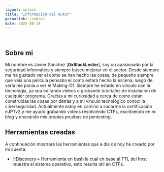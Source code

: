```yaml
---
layout: splash
title: "Información del autor"
permalink: /sobre/
date: 2025-08-14
---
```


<br>

## Sobre mi
Mi nombre es Javier Sánchez [**0xBlackLester**], soy un apasionado por la seguridad informática y siempre busco mejorar en el sector.
Desde siempre me ha gustado ver el como se han hecho las cosas, de pequeño siempre que veía una película pensaba el como estará
hecha la escena, luego de verla me ponia a ver el Making-Of. Siempre he estado en vínculo con la tecnología, ya sea editando videos o
grabando tutoriales de instalación de cualquier programa. Gracias a mi curiosidad a cerca de como están construidas las cosas por detrás
y a mi vínculo tecnológico conocí la ciberseguridad. Actualmente estoy en camino a sacarme la certificación eJPTv2 y me ayudo grabando
videos resolviendo CTFs, escribiendo en mi blog y enseándo mis propias pruebas de pentesting.

## Herramientas creadas
A continuación mostraré las herramientas que a día de hoy he creado por mi cuenta:

- [HDiscovery](https://github.com/0xBlackLester/HDiscovery)-> Herramienta en bash la cual en base al TTL del host muestra el sistema operativo, esto resulta útil en CTFs.

